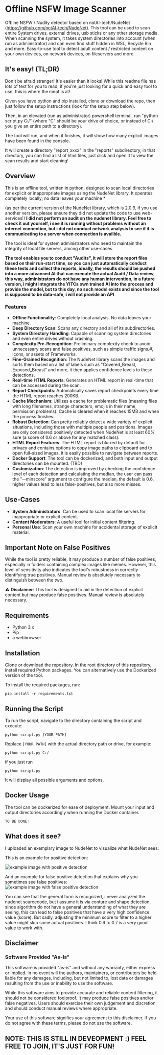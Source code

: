 
# Offline NSFW Image Scanner
Offline NSFW / Nudity detector based on notAI-tech/NudeNet (https://github.com/notAI-tech/NudeNet).
This tool can be used to scan entire System drives, external drives, usb sticks or any other storage media.
When scanning the system, it takes system directories into account (when run as administrator) and can even find stuff hidden in WSL, Recycle Bin and more.
Easy-to-use tool to detect adult content / restricted content on your own devices, on network devices, on fileservers and more.

## It's easy! (TL;DR)
Don't be afraid stranger! 
It's easier than it looks!
While this readme file has lots of text for you to read, if you're just looking for a quick and easy tool to use, this is where the meat is at!

Given you have python and pip installed, clone or download the repo, then just follow the setup instructions (look for the setup step below).

Then, in an elevated (run as administrator) powershell terminal, run 
"python script.py C:/" (where "C" should be your drive of choice, or instead of C:/ you give an entire path to a directory).

The tool will run, and when it finishes, it will show how many explicit images have been found in the console.

It will create a directory "report_xxxx" in the "reports" subdirectory, in that directory, you can find a list of html files, just click and open it to view the scan results and start cleaning!

## Overview
This is an offline tool, written in python, designed to scan local directories for explicit or inappropriate images using the NudeNet library. 
It operates completely locally; no data leaves your machine *

(as per the current version of the NudeNet library, which is 2.0.9, if you use another version, please ensure they did not update the code to use web-services!)
**I did not perform an audit on the nudenet library. Feel free to check it out yourself, i see it is running without problems without an internet connection, but i did not conduct network analysis to see if it is communicating to a server when connection is availble.**


The tool is ideal for system administrators who need to maintain the integrity of local file servers, among other use-cases.

**The tool enables you to conduct "Audits", it will store the report files based on their run-start time, so you can just automatically conduct these tests and collect the reports, ideally, the results should be pushed into a more advanced AI that can execute the actual Audit / Data review, this way, administrators do not have any human intervention, in a future version, i might integrate the YITCs own trained AI into the process and provide the model, but to this day, no such model exists and since the tool is supposed to be data-safe, i will not provide an API**

### Features

-   **Offline Functionality**: Completely local analysis. No data leaves your machine.
-   **Deep Directory Scan**: Scans any directory and all of its subdirectories.
-   **System Directory Handling**: Capable of scanning system directories and even entire drives without crashing.
-   **Complexity Pre-Recognition**: Preliminary complexity check to avoid unnecessary scans and false positives, such as simple traffic signs.#, icons, or assets of Frameworks.
-   **Fine-Grained Recognition**: The NudeNet library scans the images and sorts them based on a list of labels such as "Covered_Breast, Exposed_Breast" and more, it then applies confidence levels to these detections.
-   **Real-time HTML Reports**: Generates an HTML report in real-time that can be accessed during the scan.
-   **Report Checkpoints**: Automatically saves report checkpoints every time the HTML report reaches 200KB.
-   **Cache Mechanism**: Utilizes a cache for problematic files (meaning files with long filenames, strange characters, emojis in their name, permission problems). Cache is cleared when it reaches 15MB and when the process finishes.
-   **Robust Detection**: Can pretty reliably detect a wide variety of explicit situations, including those with multiple people and positions. Images are only considered positively detected when NudeNet is at least 60% sure (a score of 0.6 or above for any matched class). 
-   **HTML Report Features**: The HTML report is blurred by default for privacy and contains options to copy image paths to clipboard and to open full-sized images, it is easily possible to navigate between reports.
-   **Docker Support**: The tool can be dockerized, and both input and output directories can be mounted. (TBD)
-   **Customization**: The detection is improved by checking the confidence level of each detection and calculating the median, the user can pass the "--minscore" argument to configure the median, the default is 0.6, higher values lead to less false-positives, but also more misses.

## Use-Cases

-   **System Administrators**: Can be used to scan local file servers for inappropriate or explicit content.
-   **Content Moderators**: A useful tool for initial content filtering.
-   **Personal Use**: Scan your own machine for accidental storage of explicit material.

## Important Note on False Positives

While the tool is pretty reliable, it may produce a number of false positives, especially in folders containing complex images like memes. However, this level of sensitivity also indicates the tool's robustness in correctly identifying true positives. Manual review is absolutely necessary to distinguish between the two.

⚠️ **Disclaimer**: This tool is designed to aid in the detection of explicit content but may produce false positives. Manual review is absolutely necessary.

## Requirements

-   Python 3.x
-   Pip
-   a webbrowser

## Installation

Clone or download the repository.
In the root directory of this repository, install required Python packages. 
You can alternatively use the Dockerized version of the tool.

To install the required packages, run:

`pip install -r requirements.txt` 


## Running the Script

To run the script, navigate to the directory containing the script and execute:


`python script.py [YOUR PATH]` 

Replace `[YOUR PATH]` with the actual directory path or drive, for example:


`python script.py C:/` 

if you just run

`python script.py` 

It will display all possible arguments and options.

## Docker Usage

The tool can be dockerized for ease of deployment. Mount your input and output directories accordingly when running the Docker container.


`TO BE DONE!`


## What does it see?
I uploaded an exemplary image to NudeNet to visualize what NudeNet sees:

This is an example for positive detection:

![example image with positive detection](https://raw.githubusercontent.com/yavuzitconsulting/offline-nudity-scanner/master/readme_data/positive_detection.png)

And an example for false positive detection that explains why you sometimes see false positives:
![example image with false positive detection](https://raw.githubusercontent.com/yavuzitconsulting/offline-nudity-scanner/master/readme_data/false_positive_detection.png)

You can see that the general form is recognized, i never analyzed the nudenet sourcecode, but i assume it is via conture and shape detection, since algorithm do not have a general understanding of what they are seeing, this can lead to false positives that have a very high confidence value (score).
But sadly, adjusting the minimum score to filter to a higher value might skip some actual positives.
I think 0.6 to 0.7 is a very good value to work with.

## Disclaimer

### Software Provided "As-Is"

This software is provided "as-is" and without any warranty, either express or implied. In no event will the authors, maintainers, or contributors be held liable for any damages, including, but not limited to, lost data or damages resulting from the use or inability to use the software.

While this software aims to provide accurate and reliable content filtering, it should not be considered foolproof. It may produce false positives and/or false negatives. Users should exercise their own judgement and discretion and should conduct manual reviews where appropriate.

Your use of this software signifies your agreement to this disclaimer. If you do not agree with these terms, please do not use the software.

##

## NOTE: THIS IS STILL IN DEVEOPMENT :) FEEL FREE TO JOIN, IT'S JUST FOR FUN!
